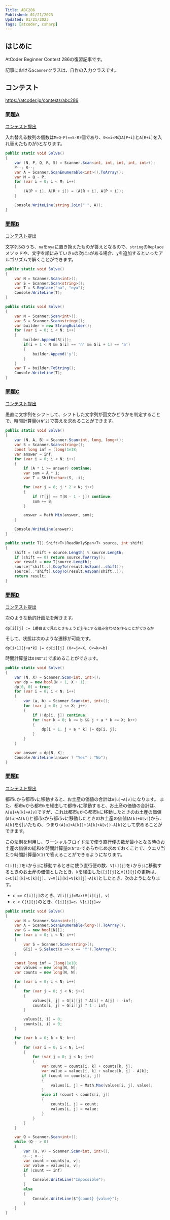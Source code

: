 ```yaml
---
Title: ABC286
Published: 01/21/2023
Updated: 01/21/2023
Tags: [atcoder, csharp]
---
```


## はじめに

AtCoder Beginner Contest 286の復習記事です。

記事における`Scanner`クラスは、自作の入力クラスです。

## コンテスト

<https://atcoder.jp/contests/abc286>

### [問題A](https://atcoder.jp/contests/abc286/tasks/abc286_a)

[コンテスト提出](https://atcoder.jp/contests/ABC286/submissions/38191422)

入れ替える数列の個数は`M=Q-P(==S-R)`個であり、`0<=i<M`の`A[P+i]`と`A[R+i]`を入れ替えたものが`B`となります。

```csharp
public static void Solve()
{
    var (N, P, Q, R, S) = Scanner.Scan<int, int, int, int, int>();
    P--; R--;
    var A = Scanner.ScanEnumerable<int>().ToArray();
    var M = Q - P;
    for (var i = 0; i < M; i++)
    {
        (A[P + i], A[R + i]) = (A[R + i], A[P + i]);
    }

    Console.WriteLine(string.Join(" ", A));
}
```

### [問題B](https://atcoder.jp/contests/abc286/tasks/abc286_b)

[コンテスト提出](https://atcoder.jp/contests/ABC286/submissions/38192528)

文字列`S`のうち、`na`を`nya`に置き換えたものが答えとなるので、`string`の`Replace`メソッドや、文字を順にみていき`n`の次に`a`がある場合、`y`を追加するといったアルゴリズムで解くことができます。

```csharp
public static void Solve()
{
    var N = Scanner.Scan<int>();
    var S = Scanner.Scan<string>();
    var T = S.Replace("na", "nya");
    Console.WriteLine(T);
}
```

```csharp
public static void Solve()
{
    var N = Scanner.Scan<int>();
    var S = Scanner.Scan<string>();
    var builder = new StringBuilder();
    for (var i = 0; i < N; i++)
    {
        builder.Append(S[i]);
        if(i + 1 < N && S[i] == 'n' && S[i + 1] == 'a')
        {
            builder.Append('y');
        }
    }
    var T = builder.ToString();
    Console.WriteLine(T);
}
```

### [問題C](https://atcoder.jp/contests/abc286/tasks/abc286_c)

[コンテスト提出](https://atcoder.jp/contests/ABC286/submissions/38202828)

愚直に文字列をシフトして、シフトした文字列が回文かどうかを判定することで、時間計算量`O(N^2)`で答えを求めることができます。

```csharp
public static void Solve()
{
    var (N, A, B) = Scanner.Scan<int, long, long>();
    var S = Scanner.Scan<string>();
    const long inf = (long)1e18;
    var answer = inf;
    for (var i = 0; i < N; i++)
    {
        if (A * i >= answer) continue;
        var sum = A * i;
        var T = Shift<char>(S, -i);

        for (var j = 0; j * 2 < N; j++)
        {
            if (T[j] == T[N - 1 - j]) continue;
            sum += B;
        }

        answer = Math.Min(answer, sum);
    }

    Console.WriteLine(answer);
}

public static T[] Shift<T>(ReadOnlySpan<T> source, int shift)
{
    shift = (shift + source.Length) % source.Length;
    if (shift == 0) return source.ToArray();
    var result = new T[source.Length];
    source[^shift..].CopyTo(result.AsSpan(..shift));
    source[..^shift].CopyTo(result.AsSpan(shift..));
    return result;
}
```

### [問題D](https://atcoder.jp/contests/abc286/tasks/abc286_d)

[コンテスト提出](https://atcoder.jp/contests/ABC286/submissions/38205698)

次のような動的計画法を解きます。

```text
dp[i][j] := i番目まで見たときちょうどj円にする組み合わせを作ることができるか
```

そして、状態は次のような遷移が可能です。

```text
dp[i+1][j+a*k] |= dp[i][j] (0<=j<=X, 0<=k<=b)
```

時間計算量は`O(NX^2)`で求めることができます。

```csharp
public static void Solve()
{
    var (N, X) = Scanner.Scan<int, int>();
    var dp = new bool[N + 1, X + 1];
    dp[0, 0] = true;
    for (var i = 0; i < N; i++)
    {
        var (a, b) = Scanner.Scan<int, int>();
        for (var j = 0; j <= X; j++)
        {
            if (!dp[i, j]) continue;
            for (var k = 0; k <= b && j + a * k <= X; k++)
            {
                dp[i + 1, j + a * k] |= dp[i, j];
            }
        }
    }

    var answer = dp[N, X];
    Console.WriteLine(answer ? "Yes" : "No");
}
```

### [問題E](https://atcoder.jp/contests/abc286/tasks/abc286_e)

[コンテスト提出](https://atcoder.jp/contests/ABC286/submissions/38218817)

都市`u`から都市`v`に移動すると、お土産の価値の合計は`A[u]+A[v]`になります。
また、都市`u`から都市`k`を経由して都市`v`に移動すると、お土産の価値の合計は、`A[u]+A[k]+A[v]`ですが、これは都市`u`から都市`k`に移動したときのお土産の価値(`A[u]+A[k]`)と都市`k`から都市`v`に移動したときのお土産の価値(`A[k]+A[v]`)から、`A[k]`を引いたもの、つまり`(A[u]+A[k])+(A[k]+A[v])-A[k]`として求めることができます。

この法則を利用し、ワーシャルフロイド法で使う直行便の数が最小となる時のお土産の価値の総和を時間計算量`O(N^3)`であらかじめ求めておくことで、クエリ当たり時間計算量`O(1)`で答えることができるようになります。

`C[i][j]`を`i`から`j`に移動するときに使う直行便の数、`V[i][j]`を`i`から`j`に移動するときのお土産の価値としたとき、`k`を経由した`C[i][j]`と`V[i][j]`の更新は、`c=C[i][k]+C[k][j]`、`v=V[i][k]+V[k][j]-A[k]`としたとき、次のようになります。

- `c == C[i][j]`のとき、`V[i][j]=Max(V[i][j], v)`
- `c < C[i][j]`のとき、`C[i][j]=c`、`V[i][j]=v`

```csharp
public static void Solve()
{
    var N = Scanner.Scan<int>();
    var A = Scanner.ScanEnumerable<long>().ToArray();
    var G = new bool[N][];
    for (var i = 0; i < N; i++)
    {
        var S = Scanner.Scan<string>();
        G[i] = S.Select(x => x == 'Y').ToArray();
    }

    const long inf = (long)1e18;
    var values = new long[N, N];
    var counts = new long[N, N];

    for (var i = 0; i < N; i++)
    {
        for (var j = 0; j < N; j++)
        {
            values[i, j] = G[i][j] ? A[i] + A[j] : -inf;
            counts[i, j] = G[i][j] ? 1 : inf;
        }

        values[i, i] = 0;
        counts[i, i] = 0;
    }

    for (var k = 0; k < N; k++)
    {
        for (var i = 0; i < N; i++)
        {
            for (var j = 0; j < N; j++)
            {
                var count = counts[i, k] + counts[k, j];
                var value = values[i, k] + values[k, j] - A[k];
                if (count == counts[i, j])
                {
                    values[i, j] = Math.Max(values[i, j], value);
                }
                else if (count < counts[i, j])
                {
                    counts[i, j] = count;
                    values[i, j] = value;
                }
            }
        }
    }

    var Q = Scanner.Scan<int>();
    while (Q-- > 0)
    {
        var (u, v) = Scanner.Scan<int, int>();
        u--; v--;
        var count = counts[u, v];
        var value = values[u, v];
        if (count == inf)
        {
            Console.WriteLine("Impossible");
        }
        else
        {
            Console.WriteLine($"{count} {value}");
        }
    }
}
```
